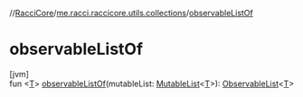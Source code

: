 //[RacciCore](../../index.md)/[me.racci.raccicore.utils.collections](index.md)/[observableListOf](observable-list-of.md)

# observableListOf

[jvm]\
fun &lt;[T](observable-list-of.md)&gt; [observableListOf](observable-list-of.md)(mutableList: [MutableList](https://kotlinlang.org/api/latest/jvm/stdlib/kotlin.collections/-mutable-list/index.html)&lt;[T](observable-list-of.md)&gt;): [ObservableList](-observable-list/index.md)&lt;[T](observable-list-of.md)&gt;
